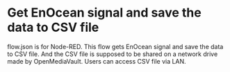 # Get EnOcean signal and save the data to CSV file

flow.json is for Node-RED.
This flow gets EnOcean signal and save the data to CSV file.
And the CSV file is supposed to be shared on a network drive made by OpenMediaVault.
Users can access CSV file via LAN.

